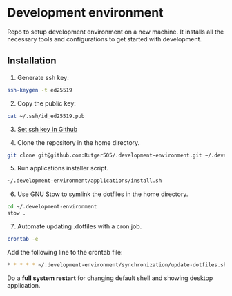 # Development environment

Repo to setup development environment on a new machine. It installs all the necessary tools and configurations to get
started with development.

## Installation

1. Generate ssh key:
```bash
ssh-keygen -t ed25519
```

2. Copy the public key:
```bash
cat ~/.ssh/id_ed25519.pub
```

3. [Set ssh key in Github](https://github.com/settings/ssh/new)

4. Clone the repository in the home directory.

```bash
git clone git@github.com:Rutger505/.development-environment.git ~/.development-environment
```

5. Run applications installer script.

```bash
~/.development-environment/applications/install.sh
```
6. Use GNU Stow to symlink the dotfiles in the home directory.

```bash
cd ~/.development-environment
stow .
```
7. Automate updating .dotfiles with a cron job.

```bash
crontab -e
```
Add the following line to the crontab file:
```bash
* * * * * ~/.development-environment/synchronization/update-dotfiles.sh
```

Do a **full system restart** for changing default shell and showing desktop application.
